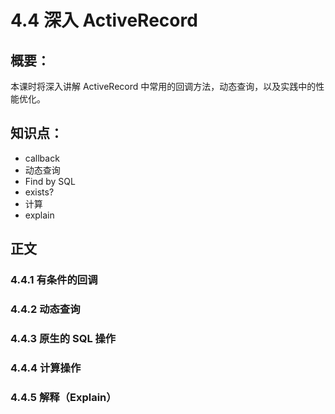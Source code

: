 # 4.4 深入 ActiveRecord

## 概要：

本课时将深入讲解 ActiveRecord 中常用的回调方法，动态查询，以及实践中的性能优化。

## 知识点：
 
  * callback
   * 动态查询
   * Find by SQL
   * exists?
   * 计算
   * explain

## 正文

### 4.4.1 有条件的回调

### 4.4.2 动态查询

### 4.4.3 原生的 SQL 操作

### 4.4.4 计算操作

### 4.4.5 解释（Explain）